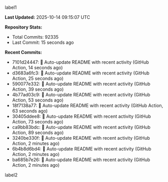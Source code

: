 
label1 
<!-- ACTIVITY_START -->
**Last Updated:** 2025-10-14 09:15:07 UTC

**Repository Stats:**
- Total Commits: 92335
- Last Commit: 15 seconds ago

**Recent Commits:**
- 7101d24447: 🤖 Auto-update README with recent activity (GitHub Action, 14 seconds ago)
- d3683a6fc3: 🤖 Auto-update README with recent activity (GitHub Action, 25 seconds ago)
- 590077e332: 🤖 Auto-update README with recent activity (GitHub Action, 39 seconds ago)
- 4b77ad03c9: 🤖 Auto-update README with recent activity (GitHub Action, 53 seconds ago)
- 18f7138a77: 🤖 Auto-update README with recent activity (GitHub Action, 63 seconds ago)
- 30405ddee8: 🤖 Auto-update README with recent activity (GitHub Action, 73 seconds ago)
- ca9bb83bdc: 🤖 Auto-update README with recent activity (GitHub Action, 89 seconds ago)
- 3240be330f: 🤖 Auto-update README with recent activity (GitHub Action, 2 minutes ago)
- 6b4b8d6bd4: 🤖 Auto-update README with recent activity (GitHub Action, 2 minutes ago)
- ba685b7e26: 🤖 Auto-update README with recent activity (GitHub Action, 2 minutes ago)
<!-- ACTIVITY_END -->

label2
